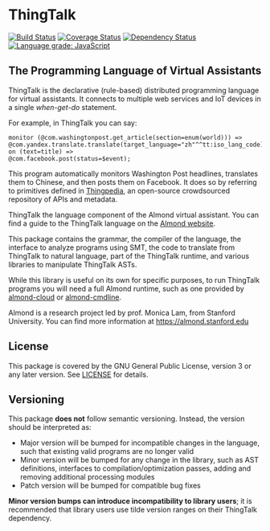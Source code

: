 # ThingTalk

[![Build Status](https://travis-ci.com/stanford-oval/thingtalk.svg?branch=master)](https://travis-ci.com/stanford-oval/thingtalk) [![Coverage Status](https://coveralls.io/repos/github/stanford-oval/thingtalk/badge.svg?branch=master)](https://coveralls.io/github/stanford-oval/thingtalk?branch=master) [![Dependency Status](https://david-dm.org/stanford-oval/thingtalk/status.svg)](https://david-dm.org/stanford-oval/thingtalk) [![Language grade: JavaScript](https://img.shields.io/lgtm/grade/javascript/g/stanford-oval/thingtalk.svg?logo=lgtm&logoWidth=18)](https://lgtm.com/projects/g/stanford-oval/thingtalk/context:javascript)

## The Programming Language of Virtual Assistants

ThingTalk is the declarative (rule-based) distributed programming
language for virtual assistants. It connects to multiple web services
and IoT devices in a single _when-get-do_ statement.

For example, in ThingTalk you can say:
```
monitor (@com.washingtonpost.get_article(section=enum(world))) => @com.yandex.translate.translate(target_language="zh"^^tt:iso_lang_code) on (text=title) =>
@com.facebook.post(status=$event);
```

This program automatically monitors Washington Post headlines, translates them to Chinese, and then posts them on Facebook.
It does so by referring to primitives defined in [Thingpedia](https://thingpedia.stanford.edu), an open-source crowdsourced repository of APIs and metadata.

ThingTalk the language component of the Almond virtual assistant.
You can find a guide to the ThingTalk language on the [Almond website](https://almond.stanford.edu/thingpedia/developers/thingtalk-intro.md).

This package contains the grammar, the compiler of the language,
the interface to analyze programs using SMT, the code to translate
from ThingTalk to natural language, part of the ThingTalk runtime,
and various libraries to manipulate ThingTalk ASTs.

While this library is useful on its own for specific purposes, to
run ThingTalk programs you will need a full Almond runtime, such
as one provided by [almond-cloud](https://github.com/stanford-oval/almond-cloud)
or [almond-cmdline](https://github.com/stanford-oval/almond-cmdline).

Almond is a research project led by prof. Monica Lam,
from Stanford University.  You can find more information at
<https://almond.stanford.edu>

## License

This package is covered by the GNU General Public License, version 3
or any later version. See [LICENSE](LICENSE) for details.

## Versioning

This package **does not** follow semantic versioning. Instead, the version should
be interpreted as:

- Major version will be bumped for incompatible changes in the language, such that
  existing valid programs are no longer valid
- Minor version will be bumped for any change in the library, such as AST definitions,
  interfaces to compilation/optimization passes, adding and removing additional processing
  modules
- Patch version will be bumped for compatible bug fixes

**Minor version bumps can introduce incompatibility to library users**; it is
recommended that library users use tilde version ranges on their ThingTalk dependency.
